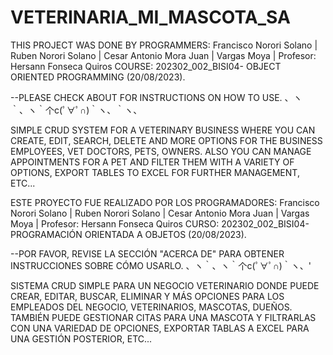 # VETERINARIA_MI_MASCOTA_SA

THIS PROJECT WAS DONE BY PROGRAMMERS: Francisco Norori Solano | Ruben Norori Solano | Cesar Antonio Mora Juan | Vargas Moya | Profesor: Hersann Fonseca Quiros COURSE: 202302_002_BISI04- OBJECT ORIENTED PROGRAMMING (20/08/2023).

--PLEASE CHECK ABOUT FOR INSTRUCTIONS ON HOW TO USE.  、ヽ｀、ヽ｀个c(ﾟ∀ﾟ∩)｀ヽ、｀ヽ、

SIMPLE CRUD SYSTEM FOR A VETERINARY BUSINESS WHERE YOU CAN CREATE, EDIT, SEARCH, DELETE AND MORE OPTIONS FOR THE BUSINESS EMPLOYEES, VET DOCTORS, PETS, OWNERS.
ALSO YOU CAN MANAGE APPOINTMENTS FOR A PET AND FILTER THEM WITH A VARIETY OF OPTIONS, EXPORT TABLES TO EXCEL FOR FURTHER MANAGEMENT, ETC...

ESTE PROYECTO FUE REALIZADO POR LOS PROGRAMADORES: Francisco Norori Solano | Ruben Norori Solano | Cesar Antonio Mora Juan | Vargas Moya | Profesor: Hersann Fonseca Quiros CURSO: 202302_002_BISI04- PROGRAMACIÓN ORIENTADA A OBJETOS (20/08/2023).

--POR FAVOR, REVISE LA SECCIÓN "ACERCA DE" PARA OBTENER INSTRUCCIONES SOBRE CÓMO USARLO.  、ヽ｀、ヽ｀个c(ﾟ∀ﾟ∩)｀ヽ、'

SISTEMA CRUD SIMPLE PARA UN NEGOCIO VETERINARIO DONDE PUEDE CREAR, EDITAR, BUSCAR, ELIMINAR Y MÁS OPCIONES PARA LOS EMPLEADOS DEL NEGOCIO, VETERINARIOS, MASCOTAS, DUEÑOS.
TAMBIÉN PUEDE GESTIONAR CITAS PARA UNA MASCOTA Y FILTRARLAS CON UNA VARIEDAD DE OPCIONES, EXPORTAR TABLAS A EXCEL PARA UNA GESTIÓN POSTERIOR, ETC...
